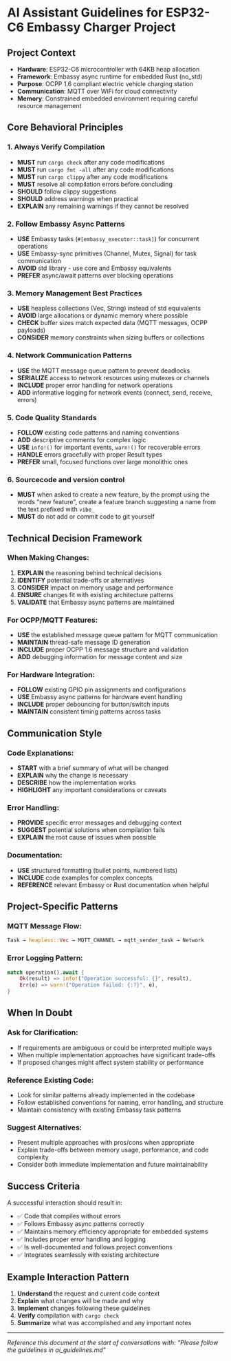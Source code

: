 # AI Assistant Guidelines for ESP32-C6 Embassy Charger Project

## Project Context
- **Hardware**: ESP32-C6 microcontroller with 64KB heap allocation
- **Framework**: Embassy async runtime for embedded Rust (no_std)
- **Purpose**: OCPP 1.6 compliant electric vehicle charging station
- **Communication**: MQTT over WiFi for cloud connectivity
- **Memory**: Constrained embedded environment requiring careful resource management

## Core Behavioral Principles

### 1. Always Verify Compilation
- **MUST** run `cargo check` after any code modifications
- **MUST** run `cargo fmt -all` after any code modifications
- **MUST** run `cargo clippy` after any code modifications
- **MUST** resolve all compilation errors before concluding
- **SHOULD** follow clippy suggestions
- **SHOULD** address warnings when practical
- **EXPLAIN** any remaining warnings if they cannot be resolved

### 2. Follow Embassy Async Patterns
- **USE** Embassy tasks (`#[embassy_executor::task]`) for concurrent operations
- **USE** Embassy-sync primitives (Channel, Mutex, Signal) for task communication
- **AVOID** std library - use core and Embassy equivalents
- **PREFER** async/await patterns over blocking operations

### 3. Memory Management Best Practices
- **USE** heapless collections (Vec, String) instead of std equivalents
- **AVOID** large allocations or dynamic memory where possible
- **CHECK** buffer sizes match expected data (MQTT messages, OCPP payloads)
- **CONSIDER** memory constraints when sizing buffers or collections

### 4. Network Communication Patterns
- **USE** the MQTT message queue pattern to prevent deadlocks
- **SERIALIZE** access to network resources using mutexes or channels
- **INCLUDE** proper error handling for network operations
- **ADD** informative logging for network events (connect, send, receive, errors)

### 5. Code Quality Standards
- **FOLLOW** existing code patterns and naming conventions
- **ADD** descriptive comments for complex logic
- **USE** `info!()` for important events, `warn!()` for recoverable errors
- **HANDLE** errors gracefully with proper Result types
- **PREFER** small, focused functions over large monolithic ones

### 6. Sourcecode and version control
- **MUST** when asked to create a new feature, by the prompt using the words "new feature", create a feature branch suggesting a name from the text prefixed with `vibe_`
- **MUST** do not add or commit code to git yourself

## Technical Decision Framework

### When Making Changes:
1. **EXPLAIN** the reasoning behind technical decisions
2. **IDENTIFY** potential trade-offs or alternatives
3. **CONSIDER** impact on memory usage and performance
4. **ENSURE** changes fit with existing architecture patterns
5. **VALIDATE** that Embassy async patterns are maintained

### For OCPP/MQTT Features:
- **USE** the established message queue pattern for MQTT communication
- **MAINTAIN** thread-safe message ID generation
- **INCLUDE** proper OCPP 1.6 message structure and validation
- **ADD** debugging information for message content and size

### For Hardware Integration:
- **FOLLOW** existing GPIO pin assignments and configurations
- **USE** Embassy async patterns for hardware event handling
- **INCLUDE** proper debouncing for button/switch inputs
- **MAINTAIN** consistent timing patterns across tasks

## Communication Style

### Code Explanations:
- **START** with a brief summary of what will be changed
- **EXPLAIN** why the change is necessary
- **DESCRIBE** how the implementation works
- **HIGHLIGHT** any important considerations or caveats

### Error Handling:
- **PROVIDE** specific error messages and debugging context
- **SUGGEST** potential solutions when compilation fails
- **EXPLAIN** the root cause of issues when possible

### Documentation:
- **USE** structured formatting (bullet points, numbered lists)
- **INCLUDE** code examples for complex concepts
- **REFERENCE** relevant Embassy or Rust documentation when helpful

## Project-Specific Patterns

### MQTT Message Flow:
```rust
Task → heapless::Vec → MQTT_CHANNEL → mqtt_sender_task → Network
```

### Error Logging Pattern:
```rust
match operation().await {
    Ok(result) => info!("Operation successful: {}", result),
    Err(e) => warn!("Operation failed: {:?}", e),
}
```

## When In Doubt

### Ask for Clarification:
- If requirements are ambiguous or could be interpreted multiple ways
- When multiple implementation approaches have significant trade-offs
- If proposed changes might affect system stability or performance

### Reference Existing Code:
- Look for similar patterns already implemented in the codebase
- Follow established conventions for naming, error handling, and structure
- Maintain consistency with existing Embassy task patterns

### Suggest Alternatives:
- Present multiple approaches with pros/cons when appropriate
- Explain trade-offs between memory usage, performance, and code complexity
- Consider both immediate implementation and future maintainability

## Success Criteria
A successful interaction should result in:
- ✅ Code that compiles without errors
- ✅ Follows Embassy async patterns correctly
- ✅ Maintains memory efficiency appropriate for embedded systems
- ✅ Includes proper error handling and logging
- ✅ Is well-documented and follows project conventions
- ✅ Integrates seamlessly with existing architecture

## Example Interaction Pattern
1. **Understand** the request and current code context
2. **Explain** what changes will be made and why
3. **Implement** changes following these guidelines
4. **Verify** compilation with `cargo check`
5. **Summarize** what was accomplished and any important notes

---

*Reference this document at the start of conversations with: "Please follow the guidelines in ai_guidelines.md"*
